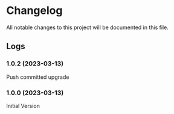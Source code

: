 # Changelog

All notable changes to this project will be documented in this file.

## Logs

### 1.0.2 (2023-03-13)

Push committed upgrade

### 1.0.0 (2023-03-13)

Initial Version
